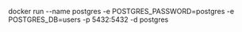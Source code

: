 docker run --name postgres -e POSTGRES_PASSWORD=postgres -e POSTGRES_DB=users -p 5432:5432 -d postgres